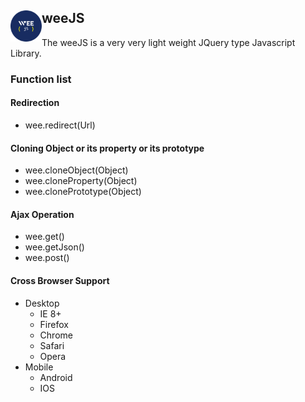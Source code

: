 <h2><img align="left" height="50" src="weeJS.png" alt="weeJS"/>weeJS</h2>
The weeJS is a very very light weight JQuery type Javascript Library.

### Function list

#### Redirection
- wee.redirect(Url)

#### Cloning Object or its property or its prototype
- wee.cloneObject(Object)
- wee.cloneProperty(Object)
- wee.clonePrototype(Object)

#### Ajax Operation
- wee.get()
- wee.getJson()
- wee.post()
#### Cross Browser Support
- Desktop
    - IE 8+
    - Firefox
    - Chrome
    - Safari
    - Opera
- Mobile
    - Android
    - IOS
